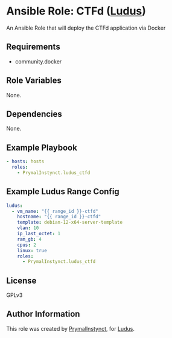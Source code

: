 # Ansible Role: CTFd ([Ludus](https://ludus.cloud))

An Ansible Role that will deploy the CTFd application via Docker

## Requirements

- community.docker

## Role Variables

None.

## Dependencies

None.

## Example Playbook

```yaml
- hosts: hosts
  roles:
    - PrymalInstynct.ludus_ctfd
```

## Example Ludus Range Config

```yaml
ludus:
  - vm_name: "{{ range_id }}-ctfd"
    hostname: "{{ range_id }}-ctfd"
    template: debian-12-x64-server-template
    vlan: 10
    ip_last_octet: 1
    ram_gb: 4
    cpus: 2
    linux: true
    roles:
      - PrymalInstynct.ludus_ctfd
```

## License

GPLv3

## Author Information

This role was created by [PrymalInstynct](https://github.com/PrymalInstynct), for [Ludus](https://ludus.cloud/).
